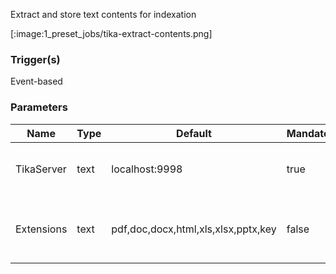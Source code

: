 
Extract and store text contents for indexation

[:image:1_preset_jobs/tika-extract-contents.png]

### Trigger(s)
Event-based


### Parameters
|Name|Type|Default|Mandatory|Description|
|----|----|-------|---------|-----------|
|TikaServer|text|localhost:9998|true|TCP address for querying Tika server.|
|Extensions|text|pdf,doc,docx,html,xls,xlsx,pptx,key|false|List of extensions to be analyzed by Tika|


